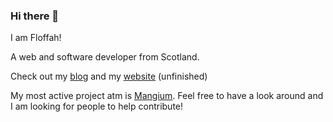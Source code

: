 ### Hi there 👋

<!--
**Floffah/Floffah** is a ✨ _special_ ✨ repository because its `README.md` (this file) appears on your GitHub profile.

Here are some ideas to get you started:

- 🔭 I’m currently working on ...
- 🌱 I’m currently learning ...
- 👯 I’m looking to collaborate on ...
- 🤔 I’m looking for help with ...
- 💬 Ask me about ...
- 📫 How to reach me: ...
- 😄 Pronouns: ...
- ⚡ Fun fact: ...
-->

I am Floffah!

A web and software developer from Scotland.

Check out my [blog](https://blog.floffah.dev) and my [website](https://floffah.dev) (unfinished)

My most active project atm is [Mangium](https://github.com/mangium/mangium). Feel free to have a look around and I am looking for people to help contribute!
